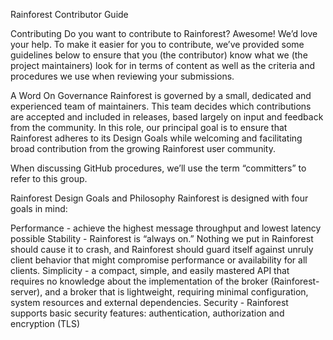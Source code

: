 Rainforest Contributor Guide

Contributing
Do you want to contribute to Rainforest? Awesome! We’d love your help. To make it easier for you to contribute, we’ve provided some guidelines below to ensure that you (the contributor) know what we (the project maintainers) look for in terms of content as well as the criteria and procedures we use when reviewing your submissions.

A Word On Governance
Rainforest is governed by a small, dedicated and experienced team of maintainers. This team decides which contributions are accepted and included in releases, based largely on input and feedback from the community. In this role, our principal goal is to ensure that Rainforest adheres to its Design Goals while welcoming and facilitating broad contribution from the growing Rainforest user community.

When discussing GitHub procedures, we’ll use the term “committers” to refer to this group.

Rainforest Design Goals and Philosophy
Rainforest is designed with four goals in mind:

Performance - achieve the highest message throughput and lowest latency possible
Stability - Rainforest is “always on.” Nothing we put in Rainforest should cause it to crash, and Rainforest should guard itself against unruly client behavior that might compromise performance or availability for all clients.
Simplicity - a compact, simple, and easily mastered API that requires no knowledge about the implementation of the broker (Rainforest-server), and a broker that is lightweight, requiring minimal configuration, system resources and external dependencies.
Security - Rainforest supports basic security features: authentication, authorization and encryption (TLS)
